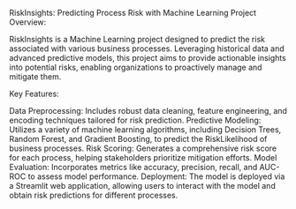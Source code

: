 

RiskInsights: Predicting Process Risk with Machine Learning
Project Overview:

RiskInsights is a Machine Learning project designed to predict the risk associated with various business processes. Leveraging historical data and advanced predictive models, this project aims to provide actionable insights into potential risks, enabling organizations to proactively manage and mitigate them.

Key Features:

Data Preprocessing: Includes robust data cleaning, feature engineering, and encoding techniques tailored for risk prediction.
Predictive Modeling: Utilizes a variety of machine learning algorithms, including Decision Trees, Random Forest, and Gradient Boosting, to predict the RiskLikelihood of business processes.
Risk Scoring: Generates a comprehensive risk score for each process, helping stakeholders prioritize mitigation efforts.
Model Evaluation: Incorporates metrics like accuracy, precision, recall, and AUC-ROC to assess model performance.
Deployment: The model is deployed via a Streamlit web application, allowing users to interact with the model and obtain risk predictions for different processes.
